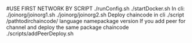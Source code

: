 #USE FIRST NETWORK BY SCRIPT
./runConfig.sh
./startDocker.sh
In cli: 
./joinorg/joinorg1.sh
./joinorg/joinorg2.sh
Deploy chaincode in cli
./script /pathtodirchaincode/ language namepackage version
If you add peer for channel and deploy the same package chaincode 
./scripts/addPeerDeploy.sh


